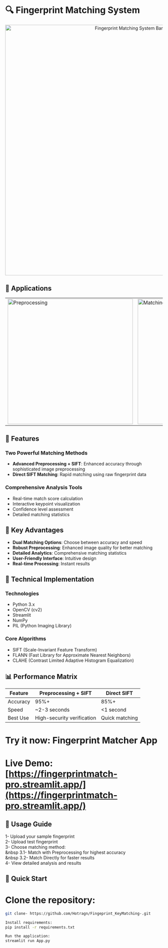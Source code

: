 # 🔍 Fingerprint Matching System

<div align="center">
  <img src="https://easy-peasy.ai/cdn-cgi/image/quality=80,format=auto,width=700/https://fdczvxmwwjwpwbeeqcth.supabase.co/storage/v1/object/public/images/de16ba23-7b79-419e-b246-80ce1913d1e1/19ce1f54-a18a-4f54-bf0d-934b0599bda6.png" width="800" alt="Fingerprint Matching System Banner"/>
</div>

## 📱 Applications

<div align="center">
  <table>
    <tr>
      <td><img src="https://www.fingertec.com/companyprofile/development/images/bio-02-04.jpg" width="400" alt="Preprocessing"/></td>
      <td><img src= "https://www.fingertec.com/companyprofile/development/images/bio-02-02.jpg" width="400" alt="Matching"/></td>
    </tr>
  </table>
  
</div>

## 🎯 Features

### Two Powerful Matching Methods
- **Advanced Preprocessing + SIFT**: Enhanced accuracy through sophisticated image preprocessing
- **Direct SIFT Matching**: Rapid matching using raw fingerprint data

### Comprehensive Analysis Tools
- Real-time match score calculation
- Interactive keypoint visualization
- Confidence level assessment
- Detailed matching statistics

## 💫 Key Advantages

- **Dual Matching Options**: Choose between accuracy and speed
- **Robust Preprocessing**: Enhanced image quality for better matching
- **Detailed Analytics**: Comprehensive matching statistics
- **User-Friendly Interface**: Intuitive design
- **Real-time Processing**: Instant results

## 🔧 Technical Implementation

### Technologies
- Python 3.x
- OpenCV (cv2)
- Streamlit
- NumPy
- PIL (Python Imaging Library)

### Core Algorithms
- SIFT (Scale-Invariant Feature Transform)
- FLANN (Fast Library for Approximate Nearest Neighbors)
- CLAHE (Contrast Limited Adaptive Histogram Equalization)

## 📊 Performance Matrix

| Feature | Preprocessing + SIFT | Direct SIFT |
|---------|---------------------|-------------|
| Accuracy | 95%+ | 85%+ |
| Speed | ~2-3 seconds | <1 second |
| Best Use | High-security verification | Quick matching |

# Try it now: Fingerprint Matcher App
# Live Demo: [https://fingerprintmatch-pro.streamlit.app/](https://fingerprintmatch-pro.streamlit.app/)</br>
## 📝 Usage Guide
1- Upload your sample fingerprint<br>
2- Upload test fingerprint<br>
3- Choose matching method: <br>
  &nbsp 3.1- Match with Preprocessing for highest accuracy<br>
  &nbsp 3.2- Match Directly for faster results<br>
4- View detailed analysis and results

## 🚀 Quick Start

# Clone the repository:
```bash
git clone- https://github.com/Hotragn/Fingeprint_KeyMatching-.git

Install requirements:
pip install -r requirements.txt

Run the application:
streamlit run App.py
